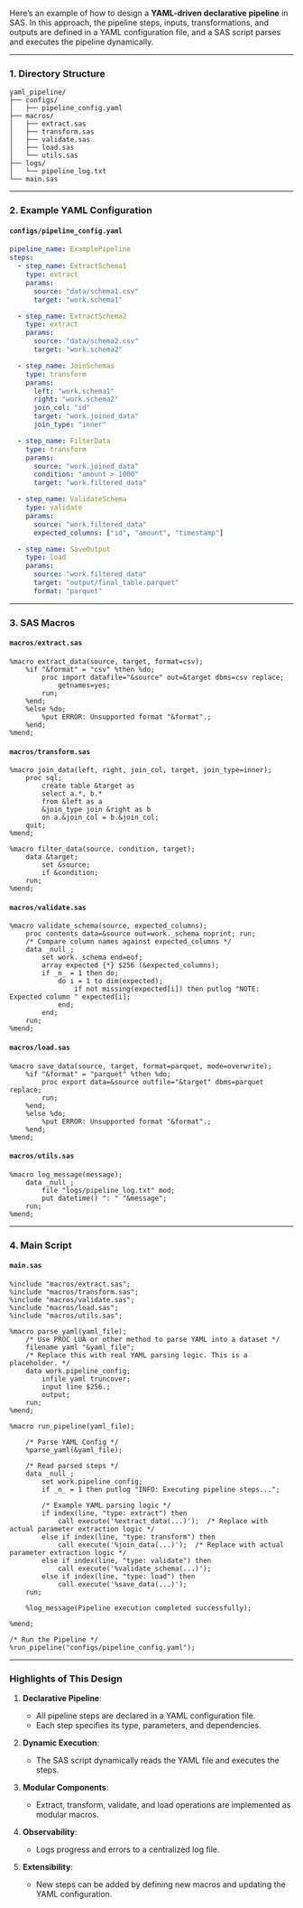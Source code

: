 Here’s an example of how to design a **YAML-driven declarative pipeline** in SAS. In this approach, the pipeline steps, inputs, transformations, and outputs are defined in a YAML configuration file, and a SAS script parses and executes the pipeline dynamically.

---

### **1. Directory Structure**
```
yaml_pipeline/
├── configs/
│   ├── pipeline_config.yaml
├── macros/
│   ├── extract.sas
│   ├── transform.sas
│   ├── validate.sas
│   ├── load.sas
│   └── utils.sas
├── logs/
│   └── pipeline_log.txt
└── main.sas
```

---

### **2. Example YAML Configuration**

#### **`configs/pipeline_config.yaml`**
```yaml
pipeline_name: ExamplePipeline
steps:
  - step_name: ExtractSchema1
    type: extract
    params:
      source: "data/schema1.csv"
      target: "work.schema1"

  - step_name: ExtractSchema2
    type: extract
    params:
      source: "data/schema2.csv"
      target: "work.schema2"

  - step_name: JoinSchemas
    type: transform
    params:
      left: "work.schema1"
      right: "work.schema2"
      join_col: "id"
      target: "work.joined_data"
      join_type: "inner"

  - step_name: FilterData
    type: transform
    params:
      source: "work.joined_data"
      condition: "amount > 1000"
      target: "work.filtered_data"

  - step_name: ValidateSchema
    type: validate
    params:
      source: "work.filtered_data"
      expected_columns: ["id", "amount", "timestamp"]

  - step_name: SaveOutput
    type: load
    params:
      source: "work.filtered_data"
      target: "output/final_table.parquet"
      format: "parquet"
```

---

### **3. SAS Macros**

#### **`macros/extract.sas`**
```sas
%macro extract_data(source, target, format=csv);
    %if "&format" = "csv" %then %do;
        proc import datafile="&source" out=&target dbms=csv replace;
            getnames=yes;
        run;
    %end;
    %else %do;
        %put ERROR: Unsupported format "&format".;
    %end;
%mend;
```

#### **`macros/transform.sas`**
```sas
%macro join_data(left, right, join_col, target, join_type=inner);
    proc sql;
        create table &target as
        select a.*, b.*
        from &left as a
        &join_type join &right as b
        on a.&join_col = b.&join_col;
    quit;
%mend;

%macro filter_data(source, condition, target);
    data &target;
        set &source;
        if &condition;
    run;
%mend;
```

#### **`macros/validate.sas`**
```sas
%macro validate_schema(source, expected_columns);
    proc contents data=&source out=work._schema noprint; run;
    /* Compare column names against expected_columns */
    data _null_;
        set work._schema end=eof;
        array expected {*} $256 (&expected_columns);
        if _n_ = 1 then do;
            do i = 1 to dim(expected);
                if not missing(expected[i]) then putlog "NOTE: Expected column " expected[i];
            end;
        end;
    run;
%mend;
```

#### **`macros/load.sas`**
```sas
%macro save_data(source, target, format=parquet, mode=overwrite);
    %if "&format" = "parquet" %then %do;
        proc export data=&source outfile="&target" dbms=parquet replace;
        run;
    %end;
    %else %do;
        %put ERROR: Unsupported format "&format".;
    %end;
%mend;
```

#### **`macros/utils.sas`**
```sas
%macro log_message(message);
    data _null_;
        file "logs/pipeline_log.txt" mod;
        put datetime() ": " "&message";
    run;
%mend;
```

---

### **4. Main Script**

#### **`main.sas`**
```sas
%include "macros/extract.sas";
%include "macros/transform.sas";
%include "macros/validate.sas";
%include "macros/load.sas";
%include "macros/utils.sas";

%macro parse_yaml(yaml_file);
    /* Use PROC LUA or other method to parse YAML into a dataset */
    filename yaml "&yaml_file";
    /* Replace this with real YAML parsing logic. This is a placeholder. */
    data work.pipeline_config;
        infile yaml truncover;
        input line $256.;
        output;
    run;
%mend;

%macro run_pipeline(yaml_file);

    /* Parse YAML Config */
    %parse_yaml(&yaml_file);

    /* Read parsed steps */
    data _null_;
        set work.pipeline_config;
        if _n_ = 1 then putlog "INFO: Executing pipeline steps...";
        
        /* Example YAML parsing logic */
        if index(line, "type: extract") then
            call execute('%extract_data(...)');  /* Replace with actual parameter extraction logic */
        else if index(line, "type: transform") then
            call execute('%join_data(...)');  /* Replace with actual parameter extraction logic */
        else if index(line, "type: validate") then
            call execute('%validate_schema(...)');
        else if index(line, "type: load") then
            call execute('%save_data(...)');
    run;

    %log_message(Pipeline execution completed successfully);

%mend;

/* Run the Pipeline */
%run_pipeline("configs/pipeline_config.yaml");
```

---

### **Highlights of This Design**
1. **Declarative Pipeline**:
   - All pipeline steps are declared in a YAML configuration file.
   - Each step specifies its type, parameters, and dependencies.

2. **Dynamic Execution**:
   - The SAS script dynamically reads the YAML file and executes the steps.

3. **Modular Components**:
   - Extract, transform, validate, and load operations are implemented as modular macros.

4. **Observability**:
   - Logs progress and errors to a centralized log file.

5. **Extensibility**:
   - New steps can be added by defining new macros and updating the YAML configuration.

